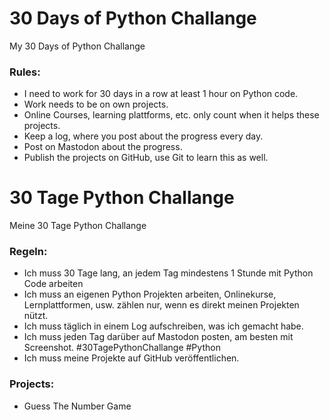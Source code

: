 # 30 Days of Python Challange
My 30 Days of Python Challange

### Rules:
- I need to work for 30 days in a row at least 1 hour on Python code.
- Work needs to be on own projects.
- Online Courses, learning plattforms, etc. only count when it helps these projects.
- Keep a log, where you post about the progress every day.
- Post on Mastodon about the progress.
- Publish the projects on GitHub, use Git to learn this as well.


# 30 Tage Python Challange
Meine 30 Tage Python Challange 

### Regeln:
- Ich muss 30 Tage lang, an jedem Tag mindestens 1 Stunde mit Python Code arbeiten
- Ich muss an eigenen Python Projekten arbeiten, Onlinekurse, Lernplattformen,
    usw. zählen nur, wenn es direkt meinen Projekten nützt.
- Ich muss täglich in einem Log aufschreiben, was ich gemacht habe.
- Ich muss jeden Tag darüber auf Mastodon posten, am besten mit Screenshot. #30TagePythonChallange #Python
- Ich muss meine Projekte auf GitHub veröffentlichen.


### Projects:
- Guess The Number Game
